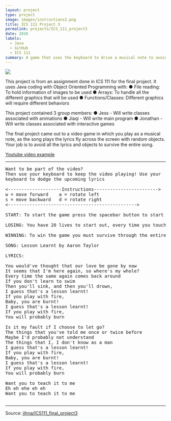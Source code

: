 ```yaml
---
layout: project
type: project
image: images/instructions2.png
title: ICS 111 Project 3
permalink: projects/ICS_111_project3
date: 2016
labels:
  - Java
  - GitHub
  - ICS 111
summary: A game that uses the keyboard to drive a musical note to avoid letters from the song.
---
```


<img class="ui image" src="{{ site.baseurl }}/images/instructions.png">

This project is from an assignment done in ICS 111 for the final project. It uses Java coding with Object Oriented Programming with:
●	File reading: To hold information of images to be used
●	Arrays: To handle all the different graphics that will be used
●	Functions/Classes: Different graphics will require different behaviors

This project contained 3 group members:
●	Jess - Will write classes associated with animations
●	Jiaqi - Will write main program
●	Jonathan - Will write classes associated with interactive games

The final project came out to a video game in which you play as a musical note, as the song plays the lyrics fly across the screen
with random objects. Your job is to avoid all the lyrics and objects to survive the entire song. 

<a href="https://www.youtube.com/watch?v=ycJ7VrzlSDM"><i class="large youtube icon "></i>Youtube video example</a>

<hr>

<pre>
Want to be part of the video?
Then use your keyboard to keep the video playing! Use your
keyboard to dodge the upcoming lyrics

<--------------------Instructions------------------------>
w = move forward    a = rotate left
s = move backward   d = rotate right
<------------------------------------------------>

START: To start the game press the spacebar button to start the game.

LOSING: You have 20 lives to start out, every time you touch a lyric you lose one life after 0 lives its game over.

WINNING: To win the game you must survive through the entire song

SONG: Lesson Learnt by Aaron Taylor

LYRICS:

You would've thought that our love be gone by now 
It seems that I'm here again, so where's my whole? 
Every time the same again comes back around 
If you don't learn to swim 
Then you'll sink, and then you'll drown, 
I guess that's a lesson learnt! 
If you play with fire, 
Baby, you are burnt! 
I guess that's a lesson learnt! 
If you play with fire, 
You will probably burn 

Is it my fault if I choose to let go? 
The things that you've told me once or twice before 
Maybe I'd probably not understand 
The things that I, I don't know as a man 
I guess that's a lesson learnt! 
If you play with fire, 
Baby, you are burnt! 
I guess that's a lesson learnt! 
If you play with fire, 
You will probably burn 

Want you to teach it to me 
Eh eh ehe eh eh 
Want you to teach it to me

</pre>

<hr>

Source: <a href="https://github.com/jjhna/UHM/tree/master/ICS%20111/Project%203"><i class="large github icon "></i>jjhna/ICS111_final_project3</a>

